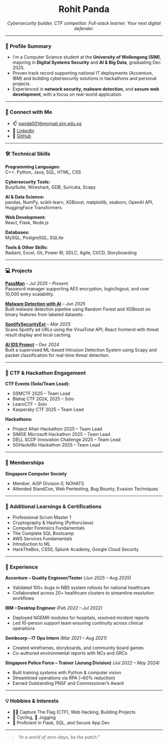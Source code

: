 <h1 align="center">Rohit Panda</h1>

<p align="center">
  <em>Cybersecurity builder. CTF competitor. Full-stack learner. Your next digital defender.</em>
</p>

---

### 🧠 Profile Summary

- I'm a Computer Science student at the **University of Wollongong (SIM)**, majoring in **Digital Systems Security** and **AI & Big Data**, graduating Dec 2025.
- Proven track record supporting national IT deployments (Accenture, IBM) and building cybersecurity solutions in hackathons and personal projects.
- Experienced in **network security, malware detection**, and **secure web development**, with a focus on real-world application.

---

### 🔗 Connect with Me

- 📫 [panda001@mymail.sim.edu.sg](mailto:panda001@mymail.sim.edu.sg)
- 💼 [LinkedIn](https://www.linkedin.com/in/rohit-panda/)
- 🧠 [GitHub](https://github.com/Roh00t)

---

### 🛠️ Technical Skills

**Programming Languages:**  
C++, Python, Java, SQL, HTML, CSS

**Cybersecurity Tools:**  
BurpSuite, Wireshark, GDB, Suricata, Scapy

**AI & Data Science:**  
pandas, NumPy, scikit-learn, XGBoost, matplotlib, seaborn, OpenAI API, HuggingFace Transformers

**Web Development:**  
React, Flask, Node.js

**Databases:**  
MySQL, PostgreSQL, SQLite

**Tools & Other Skills:**  
Radiant, Excel, Git, Power BI, SDLC, Agile, CI/CD, Storyboarding

---

### 💻 Projects

**[PassMan](https://github.com/Roh00t/PersonalProjects/PassMan)** – *Jul 2025 – Present*  
Password manager supporting AES encryption, login/logout, and over 10,000 entry scalability.

**[Malware Detection with AI](https://github.com/Roh00t/PersonalProjects/tree/main/Malware_Detection_With_AI)** – *Jun 2025*  
Built malware detection pipeline using Random Forest and XGBoost on binary features from labeled datasets.

**[SpotifySecurityExt](https://github.com/Roh00t/PersonalProjects/tree/main/SpotifySecurityExt)** – *Mar 2025*  
Scans Spotify ad URLs using the VirusTotal API; React frontend with threat result display and local caching.

**[AI IDS Project](https://github.com/Roh00t/PersonalProjects/tree/main/AI_IDS_Project)** – *Dec 2024*  
Built a supervised ML-based Intrusion Detection System using Scapy and packet classification for real-time threat detection.

---

### 🧪 CTF & Hackathon Engagement

**CTF Events (Solo/Team Lead):**
- SSMCTF 2025 – Team Lead  
- Blahaj CTF 2024, 2025 – Solo  
- LearnCTF – Solo  
- Kaspersky CTF 2025 – Team Lead

**Hackathons:**
- Project Altair Hackathon 2025 – Team Lead  
- SIMGE Microsoft Hackathon 2025 – Team Lead  
- DELL SCDF Innovation Challenge 2025 – Team Lead  
- SGHackitRx Hackathon 2025 – Team Lead

---

### 👥 Memberships

**Singapore Computer Society**  
- Member, AiSP Division 0, NOHATS  
- Attended StandCon, Web Pentesting, Bug Bounty, Evasion Techniques

---

### 📜 Additional Learnings & Certifications
- Professional Scrum Master 1
- Cryptography & Hashing (Python/Java)  
- Computer Forensics Fundamentals  
- The Complete SQL Bootcamp  
- AWS Services Fundamentals  
- Introduction to ML  
- HackTheBox, CS50, Splunk Academy, Google Cloud Security

---

### 🧭 Experience

**Accenture – Quality Engineer/Tester** *(Jun 2025 – Aug 2025)*  
- Validated 100+ bugs in NBS system rollouts for national healthcare  
- Collaborated across 20+ healthcare clusters to streamline resolution workflows

**IBM – Desktop Engineer** *(Feb 2022 – Jul 2022)*  
- Deployed NGEMR modules for hospitals, resolved incident reports  
- Led 10-person support team ensuring continuity across clinical operations

**Sembcorp – IT Ops Intern** *(Mar 2021 – Aug 2021)*  
- Created wireframes, storyboards, and community board games  
- Co-authored environmental reports with NCs and GRCs

**Singapore Police Force – Trainer (Jurong Division)** *(Jul 2022 – May 2024)*  
- Built training systems with Python & computer vision  
- Streamlined operations via RPA (~60% reduction)  
- Earned Outstanding PNSF and Commissioner’s Award

---

### 💡 Hobbies & Interests

- 👨‍💻 Capture The Flag (CTF), Web Hacking, Building Projects  
- 🚴 Cycling, 🏃 Jogging  
- 🧠 Proficient in Flask, SQL, and Secure App Dev

---

> *“In a world of zero-days, be the patch.”*
